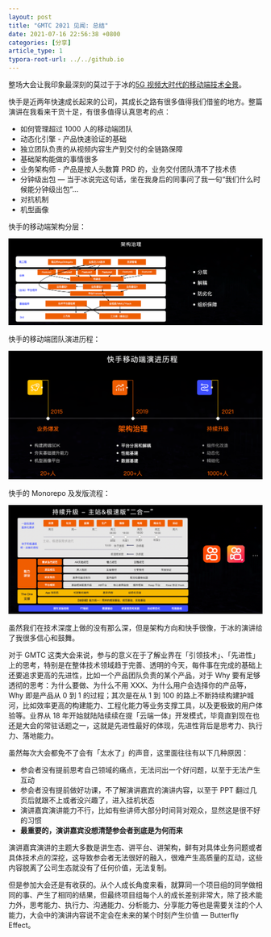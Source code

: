 ```yaml
---
layout: post
title: "GMTC 2021 见闻: 总结"
date: 2021-07-16 22:56:38 +0800
categories: [分享]
article_type: 1
typora-root-url: ../../github.io
---
```


整场大会让我印象最深刻的莫过于于冰的[5G 视频大时代的移动端技术全景](https://gmtc.infoq.cn/2021/beijing/presentation/3414)。

快手是近两年快速成长起来的公司，其成长之路有很多值得我们借鉴的地方。整篇演讲在我看来干货十足，有很多值得认真思考的点：

- 如何管理超过 1000 人的移动端团队
- 动态化引擎 - 产品快速验证的基础
- 独立团队负责的从视频内容生产到交付的全链路保障
- 基础架构能做的事情很多
- 业务架构师 - 产品是按人头数算 PRD 的，业务交付团队清不了技术债
- 分钟级出包 — 当于冰说完这句话，坐在我身后的同事问了我一句“我们什么时候能分钟级出包”...
- 对抗机制
- 机型画像

快手的移动端架构分层：

![](/assets/img/gmtc-2021-2-3.png)

快手的移动端团队演进历程：

![](/assets/img/gmtc-2021-2-2.png)

快手的 Monorepo 及发版流程：

![](/assets/img/gmtc-2021-2-1.png)

虽然我们在技术深度上做的没有那么深，但是架构方向和快手很像，于冰的演讲给了我很多信心和鼓舞。

对于 GMTC 这类大会来说，参与的意义在于了解业界在「引领技术」、「先进性」上的思考，特别是在整体技术领域趋于完善、透明的今天，每件事在完成的基础上还要追求更高的先进性，比如一个产品团队负责的某个产品，对于 Why 要有足够透彻的思考：为什么要做、为什么不用 XXX、为什么用户会选择你的产品等，Why 即是产品从 0 到 1 的过程；其次是在从 1 到 100 的路上不断持续构建护城河，比如效率更高的构建能力、工程化能力等业务支撑工具，以及更极致的用户体验等。业界从 18 年开始就陆陆续续在提「云端一体」开发模式，毕竟直到现在也还是大会的常驻话题之一，这就是先进性最好的体现，先进性背后是思考力、执行力、落地能力。

虽然每次大会都免不了会有「太水了」的声音，这里面往往有以下几种原因：

- 参会者没有提前思考自己领域的痛点，无法问出一个好问题，以至于无法产生互动
- 参会者没有提前做好功课，不了解演讲嘉宾的演讲内容，以至于 PPT 翻过几页后就跟不上或者没兴趣了，进入挂机状态
- 演讲嘉宾演讲能力不行，比如有些讲师大部分时间背对观众，显然这是很不好的习惯
- **最重要的，演讲嘉宾没想清楚参会者到底是为何而来**

演讲嘉宾演讲的主题大多数是讲生态、讲平台、讲架构，鲜有对具体业务问题或者具体技术点的深挖，这导致参会者无法很好的融入，很难产生高质量的互动，这些内容脱离了公司生态就没有了任何价值，无法复制。

但是参加大会还是有收获的。从个人成长角度来看，就算同一个项目组的同学做相同的事、产生了相同的结果，但最终项目组每个人的成长差别非常大，除了技术能力外，思考能力、执行力、沟通能力、分析能力、分享能力等也是需要关注的个人能力，大会中的演讲内容说不定会在未来的某个时刻产生价值 — Butterfly Effect。
